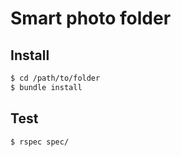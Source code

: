 # Smart photo folder

## Install

```bash
$ cd /path/to/folder
$ bundle install
```

## Test

```bash
$ rspec spec/
```

